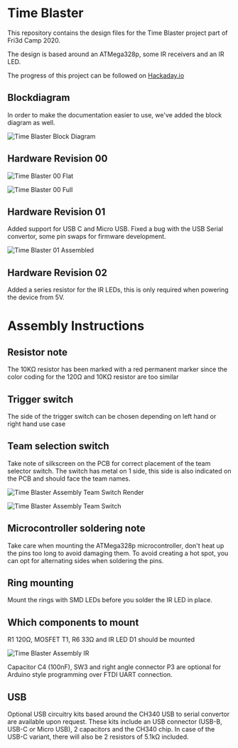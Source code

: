 # Time Blaster

This repository contains the design files for the Time Blaster project part of Fri3d Camp 2020.

The design is based around an ATMega328p, some IR receivers and an IR LED.

The progress of this project can be followed on [Hackaday.io](https://hackaday.io/project/167668-time-blaster)

## Blockdiagram

In order to make the documentation easier to use, we've added the block diagram as well.

![Time Blaster Block Diagram](media/Time_Blaster_Block.png)

## Hardware Revision 00

![Time Blaster 00 Flat](media/Time_Blaster_00_FLAT.jpg)

![Time Blaster 00 Full](media/Time_Blaster_00_FULL.jpg)

## Hardware Revision 01

Added support for USB C and Micro USB. Fixed a bug with the USB Serial convertor, some pin swaps for firmware development.

![Time Blaster 01 Assembled](media/Time_Blaster_01_Assembled.jpg)

## Hardware Revision 02

Added a series resistor for the IR LEDs, this is only required when powering the device from 5V.

# Assembly Instructions

## Resistor note
The 10KΩ resistor has been marked with a red permanent marker since the color coding for the 120Ω and 10KΩ resistor are too similar

## Trigger switch
The side of the trigger switch can be chosen depending on left hand or right hand use case

## Team selection switch
Take note of silkscreen on the PCB for correct placement of the team selector switch. The switch has metal on 1 side, this side is also indicated on the PCB and should face the team names.

![Time Blaster Assembly Team Switch Render](media/ASSY_TeamSW.jpg)

![Time Blaster Assembly Team Switch](media/ASSY_TeamSW2.jpg)
 
## Microcontroller soldering note
Take care when mounting the ATMega328p microcontroller, don't heat up the pins too long to avoid damaging them. To avoid creating a hot spot, you can opt for alternating sides when soldering the pins.

## Ring mounting
Mount the rings with SMD LEDs before you solder the IR LED in place.

## Which components to mount
R1 120Ω, MOSFET T1, R6 33Ω and IR LED D1 should be mounted 

![Time Blaster Assembly IR](media/ASSY_IR.jpg)
 
Capacitor C4 (100nF), SW3 and right angle connector P3 are optional for Arduino style programming over FTDI UART connection.

## USB
Optional USB circuitry kits based around the CH340 USB to serial convertor are available upon request. These kits include an USB connector (USB-B, USB-C or Micro USB), 2 capacitors and the CH340 chip. In case of the USB-C variant, there will also be 2 resistors of 5.1kΩ included.
